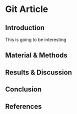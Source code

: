 # Git Article


## Introduction
This is going to be interesting

## Material & Methods

## Results & Discussion

## Conclusion

## References
